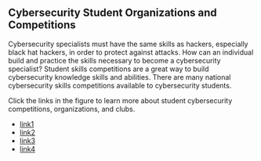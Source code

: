 ## Cybersecurity Student Organizations and Competitions

Cybersecurity specialists must have the same skills as hackers, especially black hat hackers, in order to protect against attacks. How can an individual build and practice the skills necessary to become a cybersecurity specialist? Student skills competitions are a great way to build cybersecurity knowledge skills and abilities. There are many national cybersecurity skills competitions available to cybersecurity students.

Click the links in the figure to learn more about student cybersecurity competitions, organizations, and clubs.
+ [link1](https://www.uscyberpatriot.org/)
+ [link2](https://www.skillsusa.org/)
+ [link3](https://www.uscyberchallenge.org/cyber-camps)
+ [link4](https://nationalcyberleague.org/home)
